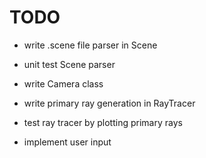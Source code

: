 # TODO
 - write .scene file parser in Scene
 - unit test Scene parser
 - write Camera class
 - write primary ray generation in RayTracer
 - test ray tracer by plotting primary rays

 - implement user input